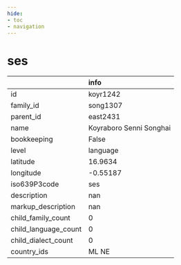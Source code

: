 ```yaml
---
hide:
- toc
- navigation
---
```

# ses
|                      | info                    |
|:---------------------|:------------------------|
| id                   | koyr1242                |
| family_id            | song1307                |
| parent_id            | east2431                |
| name                 | Koyraboro Senni Songhai |
| bookkeeping          | False                   |
| level                | language                |
| latitude             | 16.9634                 |
| longitude            | -0.55187                |
| iso639P3code         | ses                     |
| description          | nan                     |
| markup_description   | nan                     |
| child_family_count   | 0                       |
| child_language_count | 0                       |
| child_dialect_count  | 0                       |
| country_ids          | ML NE                   |